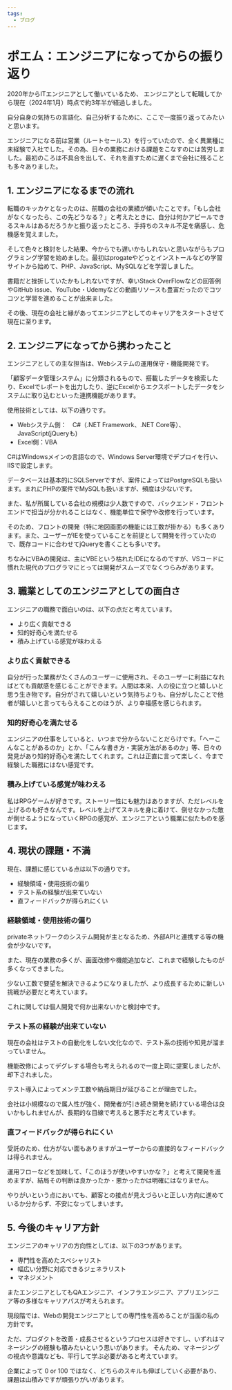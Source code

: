 ```yaml
---
tags:
  - ブログ
---
```


# ポエム：エンジニアになってからの振り返り

2020年からITエンジニアとして働いているため、
エンジニアとして転職してから現在（2024年1月）時点で約3年半が経過しました。

自分自身の気持ちの言語化、自己分析するために、ここで一度振り返ってみたいと思います。

エンジニアになる前は営業（ルートセールス）を行っていたので、全く異業種に未経験で入社でした。その為、日々の業務における課題をこなすのには苦労しました。最初のころは不具合を出して、それを直すために遅くまで会社に残ることも多々ありました。

## 1. エンジニアになるまでの流れ

転職のキッカケとなったのは、前職の会社の業績が傾いたことです。「もし会社がなくなったら、この先どうなる？」と考えたときに、自分は何かアピールできるスキルはあるだろうかと振り返ったところ、手持ちのスキル不足を痛感し、危機感を覚えました。

そして色々と検討をした結果、今からでも遅いかもしれないと思いながらもプログラミング学習を始めました。最初はprogateやどっとインストールなどの学習サイトから始めて、PHP、JavaScript、MySQLなどを学習しました。

書籍だと挫折していたかもしれないですが、幸いStack OverFlowなどの回答例やGitHub issue、YouTube・Udemyなどの動画リソースも豊富だったのでコツコツと学習を進めることが出来ました。

その後、現在の会社と縁があってエンジニアとしてのキャリアをスタートさせて現在に至ります。

## 2. エンジニアになってから携わったこと

エンジニアとしての主な担当は、Webシステムの運用保守・機能開発です。

「顧客データ管理システム」に分類されるもので、搭載したデータを検索したり、Excelでレポートを出力したり、逆にExcelからエクスポートしたデータをシステムに取り込むといった連携機能があります。

使用技術としては、以下の通りです。

- Webシステム側：　C#（.NET Framework、.NET Core等）、JavaScript(jQueryも)
- Excel側：VBA

C#はWindowsメインの言語なので、Windows Server環境でデプロイを行い、IISで設定します。

データベースは基本的にSQLServerですが、案件によってはPostgreSQLも扱います。まれにPHPの案件でMySQLも扱いますが、頻度は少ないです。

また、私が所属している会社の規模は少人数ですので、バックエンド・フロントエンドで担当が分かれることはなく、機能単位で保守や改修を行っています。

そのため、フロントの開発（特に地図画面の機能には工数が掛かる）も多くあります。また、ユーザーがIEを使っていることを前提として開発を行っていたので、既存コードに合わせてjQueryを書くことも多いです。

ちなみにVBAの開発は、主にVBEという枯れたIDEになるのですが、VSコードに慣れた現代のプログラマにとっては開発がスムーズでなくつらみがあります。

## 3. 職業としてのエンジニアとしての面白さ

エンジニアの職務で面白いのは、以下の点だと考えています。

- より広く貢献できる
- 知的好奇心を満たせる
- 積み上げている感覚が味わえる

### より広く貢献できる

自分が行った業務がたくさんのユーザーに使用され、そのユーザーに利益になればとても貢献感を感じることができます。人間は本来、人の役に立つと嬉しいと思う生き物です。自分がされて嬉しいという気持ちよりも、自分がしたことで他者が嬉しいと言ってもらえることのほうが、より幸福感を感じられます。

### 知的好奇心を満たせる

エンジニアの仕事をしていると、いつまで分からないことだらけです。「へーこんなことがあるのか」とか、「こんな書き方・実装方法があるのか」等、日々の発見があり知的好奇心を満たしてくれます。これは正直に言って楽しく、今まで経験した職務にはない感覚です。

### 積み上げている感覚が味わえる

私はRPGゲームが好きです。ストーリー性にも魅力はありますが、ただレベルを上げるのも好きなんです。レベルを上げてスキルを身に着けて、倒せなかった敵が倒せるようになっていくRPGの感覚が、エンジニアという職業に似たものを感じます。

## 4. 現状の課題・不満

現在、課題に感じている点は以下の通りです。

- 経験領域・使用技術の偏り
- テスト系の経験が出来ていない
- 直フィードバックが得られにくい

### 経験領域・使用技術の偏り

privateネットワークのシステム開発が主となるため、外部APIと連携する等の機会が少ないです。

また、現在の業務の多くが、画面改修や機能追加など、これまで経験したものが多くなってきました。

少ない工数で要望を解決できるようになりましたが、より成長するために新しい挑戦が必要だと考えています。

これに関しては個人開発で何か出来ないかと検討中です。

### テスト系の経験が出来ていない

現在の会社はテストの自動化をしない文化なので、テスト系の技術や知見が溜まっていません。

機能改修によってデグレする場合も考えられるので一度上司に提案しましたが、却下されました。

テスト導入によってメンテ工数や納品期日が延びることが理由でした。

会社は小規模なので属人性が強く、開発者が引き続き開発を続けている場合は良いかもしれませんが、長期的な目線で考えると悪手だと考えています。

### 直フィードバックが得られにくい

受託のため、仕方がない面もありますがユーザーからの直接的なフィードバックは得られません。

運用フローなどを加味して、「このほうが使いやすいかな？」と考えて開発を進めますが、結局その判断は良かったか・悪かったかは明確にはなりません。

やりがいという点においても、顧客との接点が見えづらいと正しい方向に進めているか分からず、不安になってしまいます。

## 5. 今後のキャリア方針

エンジニアのキャリアの方向性としては、以下の3つがあります。

- 専門性を高めたスペシャリスト
- 幅広い分野に対応できるジェネラリスト
- マネジメント

またエンジニアとしてもQAエンジニア、インフラエンジニア、アプリエンジニア等の多様なキャリアパスが考えられます。

現段階では、Webの開発エンジニアとしての専門性を高めることが当面の私の方針です。

ただ、プロダクトを改善・成長させるというプロセスは好きですし、いずれはマネージングの経験も積みたいという思いがあります。
そんため、マネージングの視点や意識なども、平行して学ぶ必要があると考えています。

企業によって 0 or 100 ではなく、どちらのスキルも伸ばしていく必要があり、課題は山積みですが頑張りがいがあります。